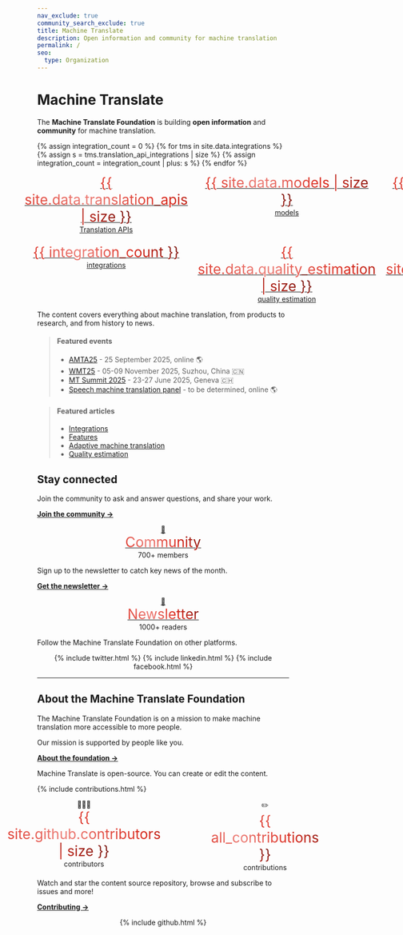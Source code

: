 ```yaml
---
nav_exclude: true
community_search_exclude: true
title: Machine Translate
description: Open information and community for machine translation
permalink: /
seo:
  type: Organization
---
```


# Machine Translate

The **Machine Translate Foundation** is building **open information** and **community** for machine translation.

{% assign integration_count = 0 %}
{% for tms in site.data.integrations %}
  {% assign s = tms.translation_api_integrations | size %}
  {% assign integration_count = integration_count | plus: s %}
{% endfor %}

<style>
  .big {
    font-size: 2em;
    background: -webkit-linear-gradient(45deg, #DA291C, #ed7f78, #DA291C, #71150f);
    -webkit-background-clip: text;
    -webkit-text-fill-color: transparent;
  }
</style>

<div style="display: grid; grid-template-columns: repeat(3, 1fr); gap: 20px; max-width: 800px; margin: auto; text-align: center; transform: translateX(-5%)">
  <div>
    <a href="/translation-apis">
      <span class="big">{{ site.data.translation_apis | size }}</span><br/>
      Translation APIs
    </a>
  </div>
    <div>
    <a href="/models">
        <span class="big">{{ site.data.models | size }}</span><br/>
        models
    </a>
  </div>
  <div>
    <a href="/languages">
      <span class="big">{{ site.data.languages | size }}</span><br/>
      languages
    </a>
  </div>
  <div>
    <a href="/integrations">
      <span class="big">{{ integration_count }}</span><br/>
      integrations
    </a>
  </div>
  <div>
    <a href="/quality-estimation">
        <span class="big">{{ site.data.quality_estimation | size }}</span><br/>
        quality estimation
    </a>
  </div>
  <div>
    <a href="/automatic-post-editing">
        <span class="big">{{ site.data.automatic_post_editing | size }}</span><br/>
        automatic post-editing
      </a>
  </div>
</div>

The content covers everything about machine translation, from products to research, and from history to news.

> #### Featured events
> - [AMTA25](/amta-2025) - 25 September 2025, online 🌎 
> - [WMT25](/wmt25) - 05-09 November 2025, Suzhou, China 🇨🇳
> - [MT Summit 2025](/mt-summit-2025) - 23-27 June 2025, Geneva 🇨🇭
> - [Speech machine translation panel](/meetup) - to be determined, online 🌎

> #### Featured articles
> - [Integrations](/integrations)
> - [Features](/features)
> - [Adaptive machine translation](/adaptive)
> - [Quality estimation](/quality-estimation)


## Stay connected

Join the community to ask and answer questions, and share your work.

[**Join the community →**](/community)

<div style="display: flex; justify-content: center; gap: 20%;">
  <div>
    <center>
      <a href="/community">
        👥<br/>
        <span class="big">Community</span>
      </a>
      <br/>
      <span class="hint">700+ members</span>
    </center>
  </div>
</div>

Sign up to the newsletter to catch key news of the month.

[**Get the newsletter →**](/newsletter)

<div>
  <div>
    <center>
      <a href="/newsletter">
        📧<br/>
        <span class="big">Newsletter</span>
      </a>
      <br/>
      <span class="hint">1000+ readers</span>
    </center>
  </div>
</div>

Follow the Machine Translate Foundation on other platforms.

<center>
  <div class="social-links">
    {% include twitter.html %}
    {% include linkedin.html %}
    {% include facebook.html %}
  </div>
</center>


---


## About the Machine Translate Foundation

The Machine Translate Foundation is on a mission to make machine translation more accessible to more people.

Our mission is supported by people like you.

[**About the foundation →**](/about)

Machine Translate is open-source.
You can create or edit the content.

{% include contributions.html %}

<div style="display: flex; justify-content: center; gap: 20%;">
  <div>
    <center>
      👩🏻‍💻<br/>
      <span class="big">{{ site.github.contributors | size }}</span><br/>
      contributors
    </center>
  </div>
  <div>
    <center>
      ✏️<br/>
      <span class="big">{{ all_contributions }}</span><br/>
      contributions
    </center>
  </div>
</div>

Watch and star the content source repository, browse and subscribe to issues and more!

[**Contributing →**](/contributing)

<center>
  <div class="social-links">
    {% include github.html %}
  </div>
</center>
